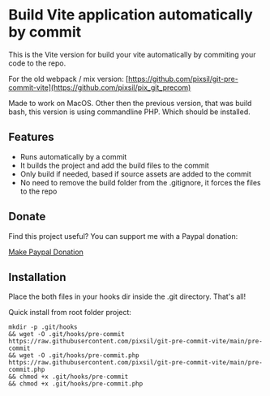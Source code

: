# Build Vite application automatically by commit

This is the Vite version for build your vite automatically by commiting your code to the repo.

For the old webpack / mix version:
[https://github.com/pixsil/git-pre-commit-vite](https://github.com/pixsil/pix_git_precom)

Made to work on MacOS. Other then the previous version, that was build bash, this version is using commandline PHP. Which should be installed.

## Features

* Runs automatically by a commit
* It builds the project and add the build files to the commit
* Only build if needed, based if source assets are added to the commit
* No need to remove the build folder from the .gitignore, it forces the files to the repo

## Donate

Find this project useful? You can support me with a Paypal donation:

[Make Paypal Donation](https://www.paypal.com/donate/?hosted_button_id=2XCS6R3CTC5BA)

## Installation

Place the both files in your hooks dir inside the .git directory. That's all!

Quick install from root folder project:
```
mkdir -p .git/hooks
&& wget -O .git/hooks/pre-commit https://raw.githubusercontent.com/pixsil/git-pre-commit-vite/main/pre-commit
&& wget -O .git/hooks/pre-commit.php https://raw.githubusercontent.com/pixsil/git-pre-commit-vite/main/pre-commit.php
&& chmod +x .git/hooks/pre-commit
&& chmod +x .git/hooks/pre-commit.php
```
